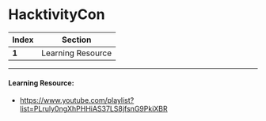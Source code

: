 # HacktivityCon 

Index | Section
--- | ---
**1** | Learning Resource

___


#### Learning Resource: 

* https://www.youtube.com/playlist?list=PLruly0ngXhPHHiAS37LS8jfsnG9PkiXBR
